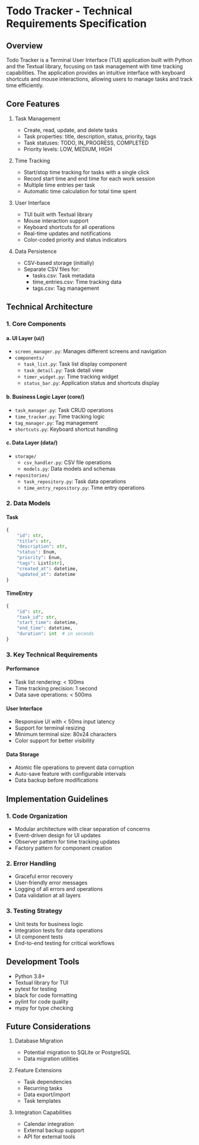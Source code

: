 # Todo Tracker - Technical Requirements Specification

## Overview
Todo Tracker is a Terminal User Interface (TUI) application built with Python and the Textual library, focusing on task management with time tracking capabilities. The application provides an intuitive interface with keyboard shortcuts and mouse interactions, allowing users to manage tasks and track time efficiently.

## Core Features
1. Task Management
   - Create, read, update, and delete tasks
   - Task properties: title, description, status, priority, tags
   - Task statuses: TODO, IN_PROGRESS, COMPLETED
   - Priority levels: LOW, MEDIUM, HIGH

2. Time Tracking
   - Start/stop time tracking for tasks with a single click
   - Record start time and end time for each work session
   - Multiple time entries per task
   - Automatic time calculation for total time spent

3. User Interface
   - TUI built with Textual library
   - Mouse interaction support
   - Keyboard shortcuts for all operations
   - Real-time updates and notifications
   - Color-coded priority and status indicators

4. Data Persistence
   - CSV-based storage (initially)
   - Separate CSV files for:
     - tasks.csv: Task metadata
     - time_entries.csv: Time tracking data
     - tags.csv: Tag management

## Technical Architecture

### 1. Core Components

#### a. UI Layer (ui/)
- `screen_manager.py`: Manages different screens and navigation
- `components/`
  - `task_list.py`: Task list display component
  - `task_detail.py`: Task detail view
  - `timer_widget.py`: Time tracking widget
  - `status_bar.py`: Application status and shortcuts display

#### b. Business Logic Layer (core/)
- `task_manager.py`: Task CRUD operations
- `time_tracker.py`: Time tracking logic
- `tag_manager.py`: Tag management
- `shortcuts.py`: Keyboard shortcut handling

#### c. Data Layer (data/)
- `storage/`
  - `csv_handler.py`: CSV file operations
  - `models.py`: Data models and schemas
- `repositories/`
  - `task_repository.py`: Task data operations
  - `time_entry_repository.py`: Time entry operations

### 2. Data Models

#### Task
```python
{
    "id": str,
    "title": str,
    "description": str,
    "status": Enum,
    "priority": Enum,
    "tags": List[str],
    "created_at": datetime,
    "updated_at": datetime
}
```

#### TimeEntry
```python
{
    "id": str,
    "task_id": str,
    "start_time": datetime,
    "end_time": datetime,
    "duration": int  # in seconds
}
```

### 3. Key Technical Requirements

#### Performance
- Task list rendering: < 100ms
- Time tracking precision: 1 second
- Data save operations: < 500ms

#### User Interface
- Responsive UI with < 50ms input latency
- Support for terminal resizing
- Minimum terminal size: 80x24 characters
- Color support for better visibility

#### Data Storage
- Atomic file operations to prevent data corruption
- Auto-save feature with configurable intervals
- Data backup before modifications

## Implementation Guidelines

### 1. Code Organization
- Modular architecture with clear separation of concerns
- Event-driven design for UI updates
- Observer pattern for time tracking updates
- Factory pattern for component creation

### 2. Error Handling
- Graceful error recovery
- User-friendly error messages
- Logging of all errors and operations
- Data validation at all layers

### 3. Testing Strategy
- Unit tests for business logic
- Integration tests for data operations
- UI component tests
- End-to-end testing for critical workflows

## Development Tools
- Python 3.8+
- Textual library for TUI
- pytest for testing
- black for code formatting
- pylint for code quality
- mypy for type checking

## Future Considerations
1. Database Migration
   - Potential migration to SQLite or PostgreSQL
   - Data migration utilities

2. Feature Extensions
   - Task dependencies
   - Recurring tasks
   - Data export/import
   - Task templates

3. Integration Capabilities
   - Calendar integration
   - External backup support
   - API for external tools
